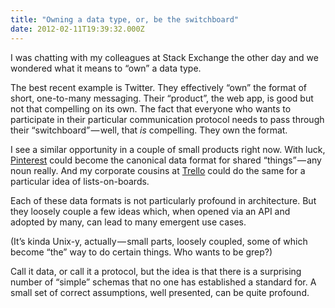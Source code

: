 ```yaml
---
title: "Owning a data type, or, be the switchboard"
date: 2012-02-11T19:39:32.000Z
---
```


I was chatting with my colleagues at Stack Exchange the other day and we wondered what it means to “own” a data type.

The best recent example is Twitter. They effectively “own” the format of short, one-to-many messaging. Their “product”, the web app, is good but not that compelling on its own. The fact that everyone who wants to participate in their particular communication protocol needs to pass through their “switchboard” — well, that _is_ compelling. They own the format.

I see a similar opportunity in a couple of small products right now. With luck, [Pinterest](http://pinterest.com/) could become the canonical data format for shared “things” — any noun really. And my corporate cousins at [Trello](http://trello.com/) could do the same for a particular idea of lists-on-boards.

Each of these data formats is not particularly profound in architecture. But they loosely couple a few ideas which, when opened via an API and adopted by many, can lead to many emergent use cases.

(It’s kinda Unix-y, actually — small parts, loosely coupled, some of which become “the” way to do certain things. Who wants to be grep?)

Call it data, or call it a protocol, but the idea is that there is a surprising number of “simple” schemas that no one has established a standard for. A small set of correct assumptions, well presented, can be quite profound.

